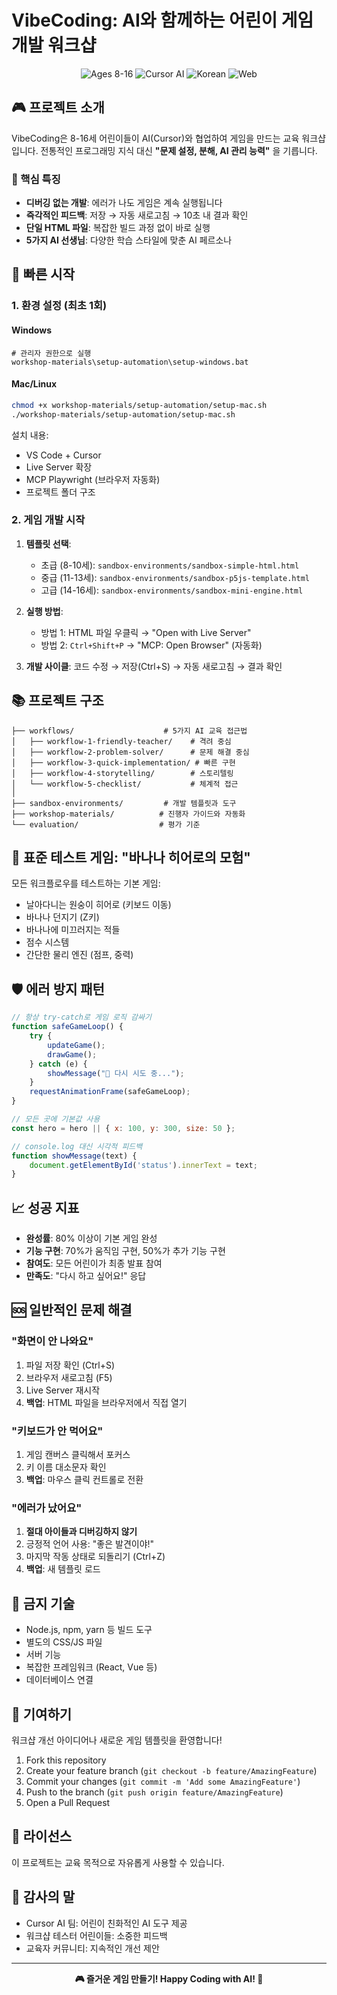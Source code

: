 # VibeCoding: AI와 함께하는 어린이 게임 개발 워크샵

<p align="center">
  <img src="https://img.shields.io/badge/Ages-8--16-brightgreen.svg" alt="Ages 8-16">
  <img src="https://img.shields.io/badge/Tool-Cursor_AI-blue.svg" alt="Cursor AI">
  <img src="https://img.shields.io/badge/Language-Korean-orange.svg" alt="Korean">
  <img src="https://img.shields.io/badge/Platform-Web-yellow.svg" alt="Web">
</p>

## 🎮 프로젝트 소개

VibeCoding은 8-16세 어린이들이 AI(Cursor)와 협업하여 게임을 만드는 교육 워크샵입니다. 전통적인 프로그래밍 지식 대신 **"문제 설정, 분해, AI 관리 능력"** 을 기릅니다.

### 🌟 핵심 특징

- **디버깅 없는 개발**: 에러가 나도 게임은 계속 실행됩니다
- **즉각적인 피드백**: 저장 → 자동 새로고침 → 10초 내 결과 확인
- **단일 HTML 파일**: 복잡한 빌드 과정 없이 바로 실행
- **5가지 AI 선생님**: 다양한 학습 스타일에 맞춘 AI 페르소나

## 🚀 빠른 시작

### 1. 환경 설정 (최초 1회)

#### Windows
```batch
# 관리자 권한으로 실행
workshop-materials\setup-automation\setup-windows.bat
```

#### Mac/Linux
```bash
chmod +x workshop-materials/setup-automation/setup-mac.sh
./workshop-materials/setup-automation/setup-mac.sh
```

설치 내용:
- VS Code + Cursor
- Live Server 확장
- MCP Playwright (브라우저 자동화)
- 프로젝트 폴더 구조

### 2. 게임 개발 시작

1. **템플릿 선택**:
   - 초급 (8-10세): `sandbox-environments/sandbox-simple-html.html`
   - 중급 (11-13세): `sandbox-environments/sandbox-p5js-template.html`
   - 고급 (14-16세): `sandbox-environments/sandbox-mini-engine.html`

2. **실행 방법**:
   - 방법 1: HTML 파일 우클릭 → "Open with Live Server"
   - 방법 2: `Ctrl+Shift+P` → "MCP: Open Browser" (자동화)

3. **개발 사이클**: 코드 수정 → 저장(Ctrl+S) → 자동 새로고침 → 결과 확인

## 📚 프로젝트 구조

```
├── workflows/                    # 5가지 AI 교육 접근법
│   ├── workflow-1-friendly-teacher/    # 격려 중심
│   ├── workflow-2-problem-solver/      # 문제 해결 중심
│   ├── workflow-3-quick-implementation/ # 빠른 구현
│   ├── workflow-4-storytelling/        # 스토리텔링
│   └── workflow-5-checklist/           # 체계적 접근
│
├── sandbox-environments/         # 개발 템플릿과 도구
├── workshop-materials/          # 진행자 가이드와 자동화
└── evaluation/                  # 평가 기준
```

## 🎯 표준 테스트 게임: "바나나 히어로의 모험"

모든 워크플로우를 테스트하는 기본 게임:
- 날아다니는 원숭이 히어로 (키보드 이동)
- 바나나 던지기 (Z키)
- 바나나에 미끄러지는 적들
- 점수 시스템
- 간단한 물리 엔진 (점프, 중력)

## 🛡️ 에러 방지 패턴

```javascript
// 항상 try-catch로 게임 로직 감싸기
function safeGameLoop() {
    try {
        updateGame();
        drawGame();
    } catch (e) {
        showMessage("🔄 다시 시도 중...");
    }
    requestAnimationFrame(safeGameLoop);
}

// 모든 곳에 기본값 사용
const hero = hero || { x: 100, y: 300, size: 50 };

// console.log 대신 시각적 피드백
function showMessage(text) {
    document.getElementById('status').innerText = text;
}
```

## 📈 성공 지표

- **완성률**: 80% 이상이 기본 게임 완성
- **기능 구현**: 70%가 움직임 구현, 50%가 추가 기능 구현
- **참여도**: 모든 어린이가 최종 발표 참여
- **만족도**: "다시 하고 싶어요!" 응답

## 🆘 일반적인 문제 해결

### "화면이 안 나와요"
1. 파일 저장 확인 (Ctrl+S)
2. 브라우저 새로고침 (F5)
3. Live Server 재시작
4. **백업**: HTML 파일을 브라우저에서 직접 열기

### "키보드가 안 먹어요"
1. 게임 캔버스 클릭해서 포커스
2. 키 이름 대소문자 확인
3. **백업**: 마우스 클릭 컨트롤로 전환

### "에러가 났어요"
1. **절대 아이들과 디버깅하지 않기**
2. 긍정적 언어 사용: "좋은 발견이야!"
3. 마지막 작동 상태로 되돌리기 (Ctrl+Z)
4. **백업**: 새 템플릿 로드

## 🚫 금지 기술

- Node.js, npm, yarn 등 빌드 도구
- 별도의 CSS/JS 파일
- 서버 기능
- 복잡한 프레임워크 (React, Vue 등)
- 데이터베이스 연결

## 👥 기여하기

워크샵 개선 아이디어나 새로운 게임 템플릿을 환영합니다! 

1. Fork this repository
2. Create your feature branch (`git checkout -b feature/AmazingFeature`)
3. Commit your changes (`git commit -m 'Add some AmazingFeature'`)
4. Push to the branch (`git push origin feature/AmazingFeature`)
5. Open a Pull Request

## 📄 라이선스

이 프로젝트는 교육 목적으로 자유롭게 사용할 수 있습니다.

## 🙏 감사의 말

- Cursor AI 팀: 어린이 친화적인 AI 도구 제공
- 워크샵 테스터 어린이들: 소중한 피드백
- 교육자 커뮤니티: 지속적인 개선 제안

---

<p align="center">
  <strong>🎮 즐거운 게임 만들기! Happy Coding with AI! 🤖</strong>
</p>